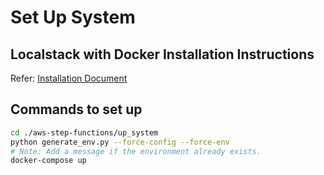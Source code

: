 # Set Up System

## Localstack with Docker Installation Instructions
Refer: 
[Installation Document](https://docs.google.com/document/d/1o_DJDGDltexrNTf4f1FwmJNnVJGHw6XuyiyKcsxeGN4/edit?usp=sharing)

## Commands to set up

```bash
cd ./aws-step-functions/up_system
python generate_env.py --force-config --force-env
# Note: Add a message if the environment already exists.
docker-compose up
```

